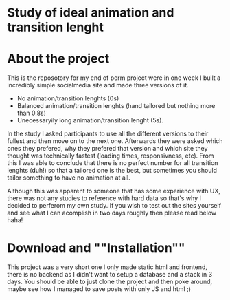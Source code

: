 # Study of ideal animation and transition lenght
# About the project
This is the reposotory for my end of perm project were in one week I built a incredibly simple socialmedia site and made three versions of it. 
- No animation/transition lenghts (0s)
- Balanced animation/transition lenghts (hand tailored but nothing more than 0.8s)
- Unecessaryily long animation/transition lenght (5s). 

In the study I asked participants to use all the different versions to their fullest and then move on to the next one. Afterwards they were asked which ones they prefered, why they prefered that version and which site they thought was technically fastest (loading times, responsivness, etc).
From this I was able to conclude that there is no perfect number for all transition lenghts (duh!) so that a tailored one is the best, but sometimes you should tailor something to have no animation at all.

Although this was apparent to someone that has some experience with UX, there was not any studies to reference with hard data so that's why I decided to perferom my own study. If you wish to test out the sites yourself and see what I can acomplish in two days roughly then please read below haha!

# Download and ""Installation""
This project was a very short one I only made static html and frontend, there is no backend as I didn't want to setup a database and a stack in 3 days. 
You should be able to just clone the project and then poke around, maybe see how I managed to save posts with only JS and html ;)
